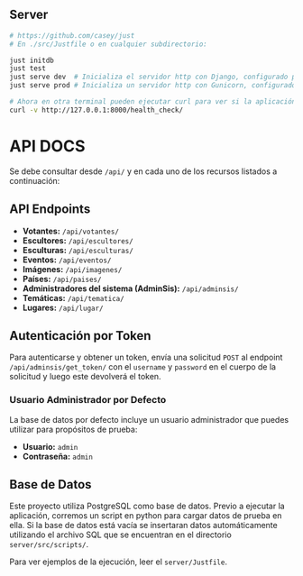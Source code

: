 ## Server
``` sh
# https://github.com/casey/just
# En ./src/Justfile o en cualquier subdirectorio:

just initdb
just test
just serve dev  # Inicializa el servidor http con Django, configurado para desarrollo.
just serve prod # Inicializa un servidor http con Gunicorn, configurado para producción.

# Ahora en otra terminal pueden ejecutar curl para ver si la aplicación está funcionando.
curl -v http://127.0.0.1:8000/health_check/
```

# API DOCS

Se debe consultar desde `/api/` y en cada uno de los recursos listados a continuación:

## API Endpoints

- **Votantes:** `/api/votantes/`
- **Escultores:** `/api/escultores/`
- **Esculturas:** `/api/esculturas/`
- **Eventos:** `/api/eventos/`
- **Imágenes:** `/api/imagenes/`
- **Países:** `/api/paises/`
- **Administradores del sistema (AdminSis):** `/api/adminsis/`
- **Temáticas:** `/api/tematica/`
- **Lugares:** `/api/lugar/`

## Autenticación por Token

Para autenticarse y obtener un token, envía una solicitud `POST` al endpoint `/api/adminsis/get_token/` con el `username` y `password` en el cuerpo de la solicitud y luego este devolverá el token.

### Usuario Administrador por Defecto

La base de datos por defecto incluye un usuario administrador que puedes utilizar para propósitos de prueba:

- **Usuario:** `admin`
- **Contraseña:** `admin`

## Base de Datos

Este proyecto utiliza PostgreSQL como base de datos. Previo a ejecutar la aplicación, corremos un script en python para cargar datos de prueba en ella. Si la base de datos está vacía se insertaran datos automáticamente utilizando el archivo SQL que se encuentran en el directorio `server/src/scripts/`.

Para ver ejemplos de la ejecución, leer el `server/Justfile`.

